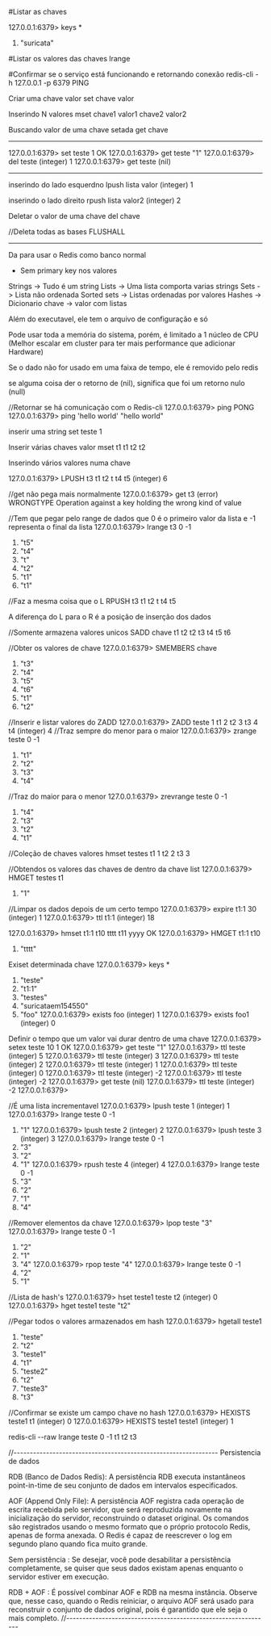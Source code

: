 #Listar as chaves

127.0.0.1:6379> keys *
1) "suricata"

#Listar os valores das chaves 
lrange <chave> <inicio> <fim>

#Confirmar se o serviço está funcionando e retornando conexão
redis-cli -h 127.0.0.1 -p 6379 PING

Criar uma chave valor
set chave valor

Inserindo N valores
mset chave1 valor1 chave2 valor2

Buscando valor de uma chave setada
get chave

----------------------------------------------
127.0.0.1:6379> set teste 1
OK
127.0.0.1:6379> get teste
"1"
127.0.0.1:6379> del teste
(integer) 1
127.0.0.1:6379> get teste
(nil)

----------------------------------------------


inserindo do lado esquerdno
lpush lista valor (integer) 1

inserindo o lado direito 
rpush lista valor2 (integer) 2 

Deletar o valor de uma chave
del chave 

//Deleta todas as bases
FLUSHALL


_____________________________________________
Da para usar o Redis como banco normal

* Sem primary key nos valores

Strings -> Tudo é um string 
Lists -> Uma lista comporta varias strings
Sets -> Lista não ordenada
Sorted sets -> Listas ordenadas por valores
Hashes -> Dicionario chave -> valor com listas


Além do executavel, ele tem o arquivo de configuração e só

Pode usar toda a memória do sistema, porém, é limitado a 1 núcleo de CPU (Melhor escalar em cluster para ter mais performance que adicionar Hardware)

Se o dado não for usado em uma faixa de tempo, ele é removido pelo redis

se alguma coisa der o retorno de (nil), significa que foi um retorno nulo (null)


//Retornar se há comunicação com o Redis-cli
127.0.0.1:6379> ping
PONG
127.0.0.1:6379> ping 'hello world'
"hello world"




inserir uma string
set teste 1

Inserir várias chaves valor
mset t1 t1 t2 t2


Inserindo vários valores numa chave

127.0.0.1:6379> LPUSH t3 t1 t2 t t4 t5
(integer) 6

//get não pega mais normalmente
127.0.0.1:6379> get t3
(error) WRONGTYPE Operation against a key holding the wrong kind of value

//Tem que pegar pelo range de dados que 0 é o primeiro valor da lista e -1 representa o final da lista
127.0.0.1:6379> lrange t3 0 -1
1) "t5"
2) "t4"
3) "t"
4) "t2"
5) "t1"
6) "t1"

//Faz a mesma coisa que o L
RPUSH t3 t1 t2 t t4 t5


A diferença do L para o R é a posição de inserção dos dados


//Somente armazena valores unicos 
SADD chave t1 t2 t2 t3 t4 t5 t6

//Obter os valores de chave
127.0.0.1:6379> SMEMBERS chave
1) "t3"
2) "t4"
3) "t5"
4) "t6"
5) "t1"
6) "t2"

//Inserir e listar valores do ZADD
127.0.0.1:6379> ZADD teste 1 t1 2 t2 3 t3 4 t4 
(integer) 4
//Traz sempre do menor para o maior
127.0.0.1:6379> zrange teste 0 -1
1) "t1"
2) "t2"
3) "t3"
4) "t4"

//Traz do maior para o menor
127.0.0.1:6379> zrevrange teste 0 -1
1) "t4"
2) "t3"
3) "t2"
4) "t1"


//Coleção de chaves valores 
hmset testes t1 1 t2 2 t3 3

//Obtendos os valores das chaves de dentro da chave list
127.0.0.1:6379> HMGET testes t1
1) "1"


//Limpar os dados depois de um certo tempo
127.0.0.1:6379> expire t1:1 30
(integer) 1
127.0.0.1:6379> ttl t1:1 
(integer) 18


127.0.0.1:6379> hmset t1:1 t10 tttt t11 yyyy 
OK
127.0.0.1:6379> HMGET t1:1 t10
1) "tttt"



Exiset determinada chave
127.0.0.1:6379> keys *
1) "teste"
2) "t1:1"
3) "testes"
4) "suricataem154550"
5) "foo"
127.0.0.1:6379> exists foo
(integer) 1
127.0.0.1:6379> exists foo1
(integer) 0


Definir o tempo que um valor vai durar dentro de uma chave
127.0.0.1:6379> setex teste 10 1
OK
127.0.0.1:6379> get teste
"1"
127.0.0.1:6379> ttl teste
(integer) 5
127.0.0.1:6379> ttl teste
(integer) 3
127.0.0.1:6379> ttl teste
(integer) 2
127.0.0.1:6379> ttl teste
(integer) 1
127.0.0.1:6379> ttl teste
(integer) 0
127.0.0.1:6379> ttl teste
(integer) -2
127.0.0.1:6379> ttl teste
(integer) -2
127.0.0.1:6379> get teste
(nil)
127.0.0.1:6379> ttl teste
(integer) -2
127.0.0.1:6379> 


//É uma lista incrementavel
127.0.0.1:6379> lpush teste 1
(integer) 1
127.0.0.1:6379> lrange teste 0 -1
1) "1"
127.0.0.1:6379> lpush teste 2
(integer) 2
127.0.0.1:6379> lpush teste 3
(integer) 3
127.0.0.1:6379> lrange teste 0 -1
1) "3"
2) "2"
3) "1"
127.0.0.1:6379> rpush teste 4
(integer) 4
127.0.0.1:6379> lrange teste 0 -1
1) "3"
2) "2"
3) "1"
4) "4"


//Remover elementos da chave
127.0.0.1:6379> lpop teste
"3"
127.0.0.1:6379> lrange teste 0 -1
1) "2"
2) "1"
3) "4"
127.0.0.1:6379> rpop teste
"4"
127.0.0.1:6379> lrange teste 0 -1
1) "2"
2) "1"


//Lista de hash's
127.0.0.1:6379> hset teste1 teste t2
(integer) 0
127.0.0.1:6379>  hget teste1 teste
"t2"

//Pegar todos o valores armazenados em hash
127.0.0.1:6379> hgetall teste1
1) "teste"
2) "t2"
3) "teste1"
4) "t1"
5) "teste2"
6) "t2"
7) "teste3"
8) "t3"

//Confirmar se existe um campo chave no hash
127.0.0.1:6379> HEXISTS teste1 t1
(integer) 0
127.0.0.1:6379> HEXISTS teste1 teste1
(integer) 1


redis-cli --raw lrange teste 0 -1
t1
t2
t3

//---------------------------------------------------------------
Persistencia de dados

RDB (Banco de Dados Redis): A persistência RDB executa instantâneos point-in-time de seu conjunto de dados em intervalos especificados.

AOF (Append Only File): A persistência AOF registra cada operação de escrita recebida pelo servidor, que será reproduzida novamente na inicialização do servidor, reconstruindo o dataset original. Os comandos são registrados usando o mesmo formato que o próprio protocolo Redis, apenas de forma anexada. O Redis é capaz de reescrever o log em segundo plano quando fica muito grande.

Sem persistência : Se desejar, você pode desabilitar a persistência completamente, se quiser que seus dados existam apenas enquanto o servidor estiver em execução.

RDB + AOF : É possível combinar AOF e RDB na mesma instância. Observe que, nesse caso, quando o Redis reiniciar, o arquivo AOF será usado para reconstruir o conjunto de dados original, pois é garantido que ele seja o mais completo.
//---------------------------------------------------------------
